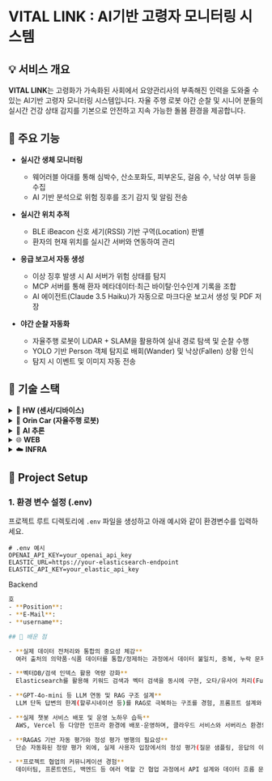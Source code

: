 # VITAL LINK : AI기반 고령자 모니터링 시스템 

## 💡 서비스 개요

**VITAL LINK**는 고령화가 가속화된 사회에서 요양관리사의 부족해진 인력을 도와줄 수 있는 AI기반 고령자 모니터링 시스템입니다. 자율 주행 로봇 야간 순찰 및 시니어 분들의 실시간 건강 상태 감지를 기본으로 안전하고 지속 가능한 돌봄 환경을 제공합니다.


## 📝 주요 기능

- **실시간 생체 모니터링**
  - 웨어러블 아대를 통해 심박수, 산소포화도, 피부온도, 걸음 수, 낙상 여부 등을 수집
  - AI 기반 분석으로 위험 징후를 조기 감지 및 알림 전송

- **실시간 위치 추적**
  - BLE iBeacon 신호 세기(RSSI) 기반 구역(Location) 판별
  - 환자의 현재 위치를 실시간 서버와 연동하여 관리

- **응급 보고서 자동 생성**
  - 이상 징후 발생 시 AI 서버가 위험 상태를 탐지
  - MCP 서버를 통해 환자 메타데이터·최근 바이탈·인수인계 기록을 조합
  - AI 에이전트(Claude 3.5 Haiku)가 자동으로 마크다운 보고서 생성 및 PDF 저장

- **야간 순찰 자동화**
  - 자율주행 로봇이 LiDAR + SLAM을 활용하여 실내 경로 탐색 및 순찰 수행
  - YOLO 기반 Person 객체 탐지로 배회(Wander) 및 낙상(Fallen) 상황 인식
  - 탐지 시 이벤트 및 이미지 자동 전송


## 🔧 기술 스택

<details>
<summary>📱 <strong>HW (센서/디바이스)</strong></summary>
<br>

- **사용자 센서**
  - BLE iBeacon 기반 위치 추적 (RSSI)
  - I2C 기반 바이탈 수집: 심박, 산소포화도, 체온, 걸음 수, 낙상 감지
  - SNTP 시간 동기화
  - MQTT 실시간 데이터 전송
    
- **환경 센서**
  - ESP32 BLE iBeacon Anchor (Major/Minor + RSSI)
  - 온도·습도·조도·TVOC 센서 (ADC / GPIO / I2C)
  - 1초 주기 센서 데이터 MQTT 전송 (JSON 형식)

</details>

<details>
<summary>🤖 <strong>Orin Car (자율주행 로봇)</strong></summary>
<br>
  
- **프레임워크**
  - ROS2 Humble / SLAM Toolbox / RF2O Laser Odometry / Nav2
    
- **경로 탐색**
  - Hybrid A* (SmacPlannerHybrid), Regulated Pure Pursuit (RPP)
    
- **ROS 노드**
  - LiDAR, RF2O, 모터 드라이버, MQTT, 웨이포인트 매니저
  - 위치 데이터 MQTT 전송

- **객체 탐지**
  - YOLOv8n 기반 Person 탐지
  - Aspect ratio 기반 낙상 판정

</details>

<details>
<summary>🧠 <strong>AI 추론</strong></summary>
<br>
  
- **데이터**
  - 바이탈: 심박, SpO₂, 체온, 걸음 수  
  - 환경: 온도, 습도, 조도, TVOC  
  - 메타: 나이, 성별, 기저질환 (하루 1회 갱신)  
  - 오픈 데이터셋: [AI-Hub 독거노인 위험감지](https://www.aihub.or.kr/aihubdata/data/view.do?currMenu=115&topMenu=100&dataSetSn=71803)

- **모델**
  - LSTM Autoencoder (시계열 + 메타 데이터 결합)
  - Lazy Loading (window=30, step=1)
  - ROC-AUC 기반 임계값 선정 → 이상 탐지

- **알림 & 보고서**
  - AI 서버 → MCP 서버 이상 이벤트 전송 (POST)
  - MCP 서버: MySQL(`patient`, `handover`), InfluxDB 조회  
  - Claude 3.5 Haiku → 마크다운 보고서 생성 → PDF 저장

</details>

<details>
<summary>🌐 <strong>WEB</strong></summary>
<br>
  
- **Front-end**
  - Vue 3 / vue-router / Pinia
  - Axios (API 통신)
  - Chart.js + vue-chartjs (데이터 시각화)
  - Konva + vue-konva (2D 그래픽, 맵 오버레이)

- **Back-end**
  - FastAPI / Django REST Framework
  - MQTT (Mosquitto + Paho MQTT)
    - QoS 0: 초단위 센서 데이터
    - QoS 2: 로봇 제어 명령
  - SSE (Server-Sent Events) → 실시간 데이터 전송
  - DB
    - MySQL (환자 메타 정보)
    - InfluxDB (센서 시계열, 2일 보관)

- **시각화**
  - Grafana + InfluxDB → 실시간 대시보드

</details>

<details>
<summary>☁️ <strong>INFRA</strong></summary>
<br>
  
- **CI/CD**: Jenkins (커스텀 빌드 이미지)

- **배포/호스팅**
  - Nginx (정적 리소스 + 리버스 프록시)
  - Docker (Grafana / Spring Boot / InfluxDB / Mosquitto 컨테이너)
  - Vercel (프론트엔드 호스팅)
  - AWS EC2 (서버 호스팅)

</details>



## 🔧 Project Setup

### 1. 환경 변수 설정 (.env)

프로젝트 루트 디렉토리에 `.env` 파일을 생성하고 아래 예시와 같이 환경변수를 입력하세요.

```env
# .env 예시
OPENAI_API_KEY=your_openai_api_key
ELASTIC_URL=https://your-elasticsearch-endpoint
ELASTIC_API_KEY=your_elastic_api_key
```

Backend
```sh
호
- **Position**: 
- **E-Mail**: 
- **username**: 

## 🧠 배운 점

- **실제 데이터 전처리와 통합의 중요성 체감**  
  여러 출처의 의약품·식품 데이터를 통합/정제하는 과정에서 데이터 불일치, 중복, 누락 문제를 직접 경험하며, 도메인 데이터 클린징과 스키마 표준화가 파이프라인 성능에 핵심이라는 점을 배움.

- **벡터DB/검색 인덱스 활용 역량 강화**  
  Elasticsearch를 활용해 키워드 검색과 벡터 검색을 동시에 구현, 오타/유사어 처리(Fuzzy Search) 기법을 실전에서 익힘.

- **GPT-4o-mini 등 LLM 연동 및 RAG 구조 설계**  
  LLM 단독 답변의 한계(할루시네이션 등)를 RAG로 극복하는 구조를 경험, 프롬프트 설계와 context 제공이 응답 품질에 큰 영향을 미침을 체감.

- **실제 챗봇 서비스 배포 및 운영 노하우 습득**  
  AWS, Vercel 등 다양한 인프라 환경에 배포·운영하며, 클라우드 서비스와 서버리스 환경의 장단점을 직접 체험.

- **RAGAS 기반 자동 평가와 정성 평가 병행의 필요성**  
  단순 자동화된 정량 평가 외에, 실제 사용자 입장에서의 정성 평가(질문 샘플링, 응답의 이해도·관련성 평가)가 챗봇 완성도에 반드시 필요함을 느낌.

- **프로젝트 협업의 커뮤니케이션 경험**  
  데이터팀, 프론트엔드, 백엔드 등 여러 역할 간 협업 과정에서 API 설계와 데이터 흐름 문서화의 중요성을 실감.
